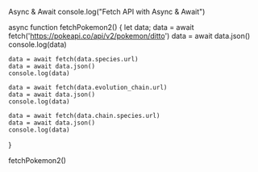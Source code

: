 Async & Await
console.log("Fetch API with Async & Await")

async function fetchPokemon2() {
    let data;
    data = await fetch('https://pokeapi.co/api/v2/pokemon/ditto')
    data = await data.json()
    console.log(data)

    data = await fetch(data.species.url)
    data = await data.json()
    console.log(data)

    data = await fetch(data.evolution_chain.url)
    data = await data.json()
    console.log(data)

    data = await fetch(data.chain.species.url)
    data = await data.json()
    console.log(data)
}

fetchPokemon2()

